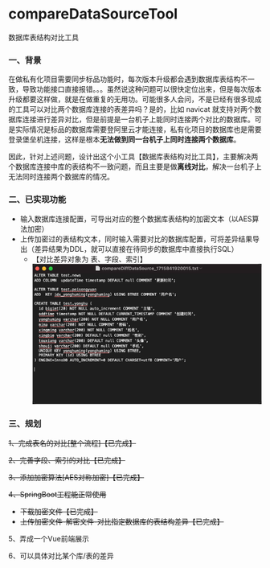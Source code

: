 # compareDataSourceTool
数据库表结构对比工具

### 一、背景
在做私有化项目需要同步标品功能时，每次版本升级都会遇到数据库表结构不一致，导致功能接口直接报错。。。虽然说这种问题可以很快定位出来，但是每次版本升级都要这样做，就是在做重复的无用功。可能很多人会问，不是已经有很多现成的工具可以对比两个数据库连接的表差异吗？是的，比如 navicat 就支持对两个数据库连接进行差异对比，但是前提是一台机子上能同时连接两个对比的数据库。可是实际情况是标品的数据库需要登阿里云才能连接，私有化项目的数据库也是需要登录堡垒机连接，这样是根本**无法做到同一台机子上同时连接两个数据库**。

因此，针对上述问题，设计出这个小工具【数据库表结构对比工具】，主要解决两个数据库连接中库的表结构不一致问题，而且主要是做**离线对比**，解决一台机子上无法同时连接两个数据库的情况。

### 二、已实现功能
* 输入数据库连接配置，可导出对应的整个数据库表结构的加密文本（以AES算法加密）
* 上传加密过的表结构文本，同时输入需要对比的数据库配置，可将差异结果导出（差异结果为DDL，就可以直接在待同步的数据库中直接执行SQL）
  * 【对比差异对象为 表、字段、索引】
![img.png](img.png)

### 三、规划
~~1、完成表名的对比[整个流程]【已完成】~~

~~2、完善字段、索引的对比【已完成】~~

~~3、添加加密算法[AES对称加密]【已完成】~~

~~4、SpringBoot工程能正常使用~~

- ~~下载加密文件【已完成】~~
- ~~上传加密文件-解密文件-对比指定数据库的表结构差异【已完成】~~

5、弄成一个Vue前端展示

6、可以具体对比某个库/表的差异

